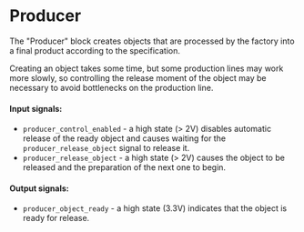 <!--
SPDX-FileCopyrightText: Robert Ryszard Paciorek <rrp@opcode.eu.org>
SPDX-License-Identifier: MIT

AI tools (chat GPT) have been used for text translation and editing.
-->

# Producer

The "Producer" block creates objects that are processed by the factory into a final product according to the specification.

Creating an object takes some time, but some production lines may work more slowly, so controlling the release moment of the object may be necessary to avoid bottlenecks on the production line.

#### Input signals:

* `producer_control_enabled` - a high state (> 2V) disables automatic release of the ready object and causes waiting for the `producer_release_object` signal to release it.
* `producer_release_object` - a high state (> 2V) causes the object to be released and the preparation of the next one to begin.

#### Output signals:

* `producer_object_ready` - a high state (3.3V) indicates that the object is ready for release.

